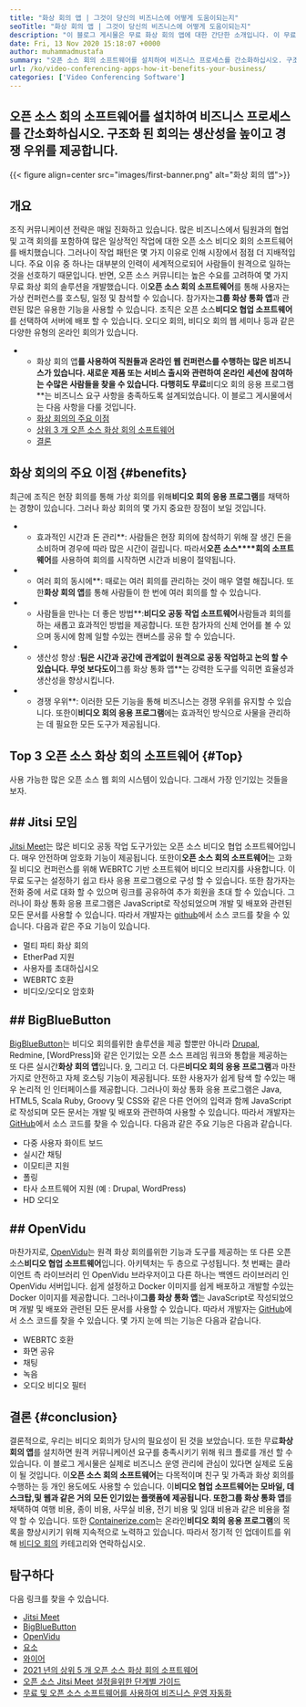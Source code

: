 ```yaml
---
title: "화상 회의 앱 | 그것이 당신의 비즈니스에 어떻게 도움이되는지" 
seoTitle: "화상 회의 앱 | 그것이 당신의 비즈니스에 어떻게 도움이되는지" 
description: "이 블로그 게시물은 무료 화상 회의 앱에 대한 간단한 소개입니다. 이 무료 협업 소프트웨어는 그룹 회의를위한 광범위한 기능을 제공합니다." 
date: Fri, 13 Nov 2020 15:18:07 +0000
author: muhammadmustafa
summary: "오픈 소스 회의 소프트웨어를 설치하여 비즈니스 프로세스를 간소화하십시오. 구조화 된 회의는 생산성을 높이고 경쟁 우위를 제공합니다." 
url: /ko/video-conferencing-apps-how-it-benefits-your-business/
categories: ['Video Conferencing Software']
---
```


## 오픈 소스 회의 소프트웨어를 설치하여 비즈니스 프로세스를 간소화하십시오. 구조화 된 회의는 생산성을 높이고 경쟁 우위를 제공합니다.

{{< figure align=center src="images/first-banner.png" alt="화상 회의 앱">}}


## 개요
조직 커뮤니케이션 전략은 매일 진화하고 있습니다. 많은 비즈니스에서 팀원과의 협업 및 고객 회의를 포함하여 많은 일상적인 작업에 대한 오픈 소스 비디오 회의 소프트웨어를 배치했습니다. 그러나이 작업 패턴은 몇 가지 이유로 인해 시장에서 점점 더 지배적입니다. 주요 이유 중 하나는 대부분의 인력이 세계적으로되어 사람들이 원격으로 일하는 것을 선호하기 때문입니다. 반면, 오픈 소스 커뮤니티는 높은 수요를 고려하여 몇 가지 무료 화상 회의 솔루션을 개발했습니다. 이**오픈 소스 회의 소프트웨어**를 통해 사용자는 가상 컨퍼런스를 호스팅, 일정 및 참석할 수 있습니다. 참가자는**그룹 화상 통화 앱**과 관련된 많은 유용한 기능을 사용할 수 있습니다. 조직은 오픈 소스**비디오 협업 소프트웨어**를 선택하여 서버에 배포 할 수 있습니다. 오디오 회의, 비디오 회의 웹 세미나 등과 같은 다양한 유형의 온라인 회의가 있습니다.
* * 화상 회의 앱**를 사용하여 직원들과 온라인 웹 컨퍼런스를 수행하는 많은 비즈니스가 있습니다. 새로운 제품 또는 서비스 출시와 관련하여 온라인 세션에 참여하는 수많은 사람들을 찾을 수 있습니다. 다행히도 무료**비디오 회의 응용 프로그램**는 비즈니스 요구 사항을 충족하도록 설계되었습니다. 이 블로그 게시물에서는 다음 사항을 다룰 것입니다.
  * [][1][화상 회의의 주요 이점][2]
  * [상위 3 개 오픈 소스 화상 회의 소프트웨어][3]
  * [결론][4]

## 화상 회의의 주요 이점   {#benefits}
최근에 조직은 현장 회의를 통해 가상 회의를 위해**비디오 회의 응용 프로그램**를 채택하는 경향이 있습니다. 그러나 화상 회의의 몇 가지 중요한 장점이 보일 것입니다.
* * 효과적인 시간과 돈 관리**: 사람들은 현장 회의에 참석하기 위해 잘 생긴 돈을 소비하며 경우에 따라 많은 시간이 걸립니다. 따라서**오픈 소스****회의 소프트웨어**를 사용하여 회의를 시작하면 시간과 비용이 절약됩니다.
* * 여러 회의 동시에**: 때로는 여러 회의를 관리하는 것이 매우 열렬 해집니다. 또한**화상 회의 앱**를 통해 사람들이 한 번에 여러 회의를 할 수 있습니다.
* * 사람들을 만나는 더 좋은 방법**:**비디오 공동 작업 소프트웨어**사람들과 회의를하는 새롭고 효과적인 방법을 제공합니다. 또한 참가자의 신체 언어를 볼 수 있으며 동시에 함께 일할 수있는 캔버스를 공유 할 수 있습니다.
* * 생산성 향상 :**팀은 시간과 공간에 관계없이 원격으로 공동 작업하고 논의 할 수 있습니다. 무엇 보다도이**그룹 화상 통화 앱**는 강력한 도구를 익히면 효율성과 생산성을 향상시킵니다.
* * 경쟁 우위**: 이러한 모든 기능을 통해 비즈니스는 경쟁 우위를 유지할 수 있습니다. 또한이**비디오 회의 응용 프로그램**에는 효과적인 방식으로 사물을 관리하는 데 필요한 모든 도구가 제공됩니다.

## Top 3 오픈 소스 화상 회의 소프트웨어   {#Top}
사용 가능한 많은 오픈 소스 웹 회의 시스템이 있습니다. 그래서 가장 인기있는 것들을 보자.

## ## Jitsi 모임
[Jitsi Meet][5]는 많은 비디오 공동 작업 도구가있는 오픈 소스 비디오 협업 소프트웨어입니다. 매우 안전하며 암호화 기능이 제공됩니다. 또한이**오픈 소스 회의 소프트웨어**는 고화질 비디오 컨퍼런스를 위해 WEBRTC 기반 소프트웨어 비디오 브리지를 사용합니다. 이 무료 도구는 설정하기 쉽고 타사 응용 프로그램으로 구성 할 수 있습니다. 또한 참가자는 전화 중에 서로 대화 할 수 있으며 링크를 공유하여 추가 회원을 초대 할 수 있습니다. 그러나이 화상 통화 응용 프로그램은 JavaScript로 작성되었으며 개발 및 배포와 관련된 모든 문서를 사용할 수 있습니다. 따라서 개발자는 [github][6]에서 소스 코드를 찾을 수 있습니다. 다음과 같은 주요 기능이 있습니다.
  * 멀티 파티 화상 회의
  * EtherPad 지원
  * 사용자를 초대하십시오
  * WEBRTC 호환
  * 비디오/오디오 암호화

## ## BigBlueButton
[BigBlueButton][7]는 비디오 회의를위한 솔루션을 제공 할뿐만 아니라 [Drupal][8], Redmine, [WordPress]와 같은 인기있는 오픈 소스 프레임 워크와 통합을 제공하는 또 다른 실시간**화상 회의 앱**입니다. [9], 그리고 더. 다른**비디오 회의 응용 프로그램**과 마찬가지로 안전하고 자체 호스팅 기능이 제공됩니다. 또한 사용자가 쉽게 탐색 할 수있는 매우 논리적 인 인터페이스를 제공합니다. 그러나이 화상 통화 응용 프로그램은 Java, HTML5, Scala Ruby, Groovy 및 CSS와 같은 다른 언어의 입력과 함께 JavaScript로 작성되며 모든 문서는 개발 및 배포와 관련하여 사용할 수 있습니다. 따라서 개발자는 [GitHub][10]에서 소스 코드를 찾을 수 있습니다. 다음과 같은 주요 기능은 다음과 같습니다.
  * 다중 사용자 화이트 보드
  * 실시간 채팅
  * 이모티콘 지원
  * 폴링
  * 타사 소프트웨어 지원 (예 : Drupal, WordPress)
  * HD 오디오

## ## OpenVidu
마찬가지로, [OpenVidu][11]는 원격 화상 회의를위한 기능과 도구를 제공하는 또 다른 오픈 소스**비디오 협업 소프트웨어**입니다. 아키텍처는 두 층으로 구성됩니다. 첫 번째는 클라이언트 측 라이브러리 인 OpenVidu 브라우저이고 다른 하나는 백엔드 라이브러리 인 OpenVidu 서버입니다. 쉽게 설정하고 Docker 이미지를 쉽게 배포하고 개발할 수있는 Docker 이미지를 제공합니다. 그러나이**그룹 화상 통화 앱**는 JavaScript로 작성되었으며 개발 및 배포와 관련된 모든 문서를 사용할 수 있습니다. 따라서 개발자는 [GitHub][12]에서 소스 코드를 찾을 수 있습니다. 몇 가지 눈에 띄는 기능은 다음과 같습니다.
  * WEBRTC 호환
  * 화면 공유
  * 채팅
  * 녹음
  * 오디오 비디오 필터

## 결론   {#conclusion}
결론적으로, 우리는 비디오 회의가 당시의 필요성이 된 것을 보았습니다. 또한 무료**화상 회의 앱**를 설치하면 원격 커뮤니케이션 요구를 충족시키기 위해 워크 플로를 개선 할 수 있습니다. 이 블로그 게시물은 실제로 비즈니스 운영 관리에 관심이 있다면 실제로 도움이 될 것입니다. 이**오픈 소스 회의 소프트웨어**는 다목적이며 친구 및 가족과 화상 회의를 수행하는 등 개인 용도에도 사용할 수 있습니다. 이**비디오 협업 소프트웨어는 모바일, 데스크탑,**및 웹과 같은 거의 모든 인기있는 플랫폼에 제공됩니다. 또한**그룹 화상 통화 앱**를 채택하여 여행 비용, 종이 비용, 사무실 비용, 전기 비용 및 임대 비용과 같은 비용을 절약 할 수 있습니다.
또한 [Containerize.com][13]는 온라인**비디오 회의 응용 프로그램**의 목록을 향상시키기 위해 지속적으로 노력하고 있습니다. 따라서 정기적 인 업데이트를 위해 [비디오 회의][14] 카테고리와 연락하십시오.

## 탐구하다
다음 링크를 찾을 수 있습니다.
  * [Jitsi Meet][5]
  * [BigBlueButton][7]
  * [OpenVidu][11]
  * [요소][15]
  * [와이어][16]
  * [2021 년의 상위 5 개 오픈 소스 화상 회의 소프트웨어][17]
  * [오픈 소스 Jitsi Meet 설정을위한 단계별 가이드][18]
  * [무료 및 오픈 소스 소프트웨어를 사용하여 비즈니스 운영 자동화][19]

  
[1]: #why
[2]: #benefits
[3]: #top
[4]: #conclusion
[5]: https://products.containerize.com/video-conferencing/jitsi
[6]: https://github.com/jitsi/jitsi-meet
[7]: https://products.containerize.com/video-conferencing/bigbluebutton
[8]: https://products.containerize.com/content-management/drupal/
[9]: https://products.containerize.com/blogging/wordpress/
[10]: https://github.com/bigbluebutton/bigbluebutton
[11]: https://products.containerize.com/video-conferencing/openvidu
[12]: https://github.com/OpenVidu/openvidu
[13]: https://www.containerize.com/
[14]: https://products.containerize.com/video-conferencing/
[15]: https://products.containerize.com/video-conferencing/element
[16]: https://products.containerize.com/video-conferencing/wire
[17]: https://blog.containerize.com/video-conferencing-software/top-5-open-source-video-conferencing-software-of-2021/
[18]: https://blog.containerize.com/video-conferencing-software/how-to-set-up-open-source-jitsi-meet/
[19]: https://blog.containerize.com/blogging/automate-business-operations-using-open-source-software/
